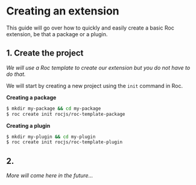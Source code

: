 # Creating an extension

This guide will go over how to quickly and easily create a basic Roc extension, be that a package or a plugin.

## 1. Create the project

_We will use a Roc template to create our extension but you do not have to do that._

We will start by creating a new project using the `init` command in Roc.

__Creating a package__
```bash
$ mkdir my-package && cd my-package
$ roc create init rocjs/roc-template-package
```

__Creating a plugin__
```bash
$ mkdir my-plugin && cd my-plugin
$ roc create init rocjs/roc-template-plugin
```

## 2.

_More will come here in the future…_
